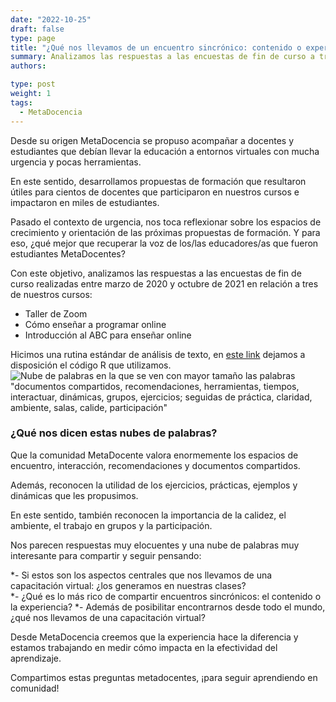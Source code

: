 ```yaml
---
date: "2022-10-25"
draft: false
type: page
title: "¿Qué nos llevamos de un encuentro sincrónico: contenido o experiencia? "
summary: Analizamos las respuestas a las encuestas de fin de curso a través de nubes de palabras.
authors: 

type: post
weight: 1
tags: 
  - MetaDocencia
---
```



Desde su origen MetaDocencia se propuso acompañar a docentes y estudiantes que debían llevar la educación a entornos virtuales con mucha urgencia y pocas herramientas.

En este sentido, desarrollamos propuestas de formación que resultaron útiles para cientos de docentes que participaron en nuestros cursos e impactaron en miles de estudiantes. 

Pasado el contexto de urgencia, nos toca reflexionar sobre los espacios de crecimiento y orientación de las próximas propuestas de formación. Y para eso, ¿qué mejor que recuperar la voz de los/las educadores/as que fueron estudiantes MetaDocentes?

Con este objetivo, analizamos las respuestas a las encuestas de fin de curso realizadas entre marzo de 2020 y octubre de 2021 en relación a tres de nuestros cursos:
- Taller de Zoom
- Cómo enseñar a programar online 
- Introducción al ABC para enseñar online

Hicimos una rutina estándar de análisis de texto, en [este link](https://github.com/MetaDocencia/SitioWeb/tree/master/material-nube-de-palabras) dejamos a disposición el código R que utilizamos.
![Nube de palabras en la que se ven con mayor tamaño las palabras "documentos compartidos, recomendaciones, herramientas, tiempos, interactuar, dinámicas, grupos, ejercicios; seguidas de práctica, claridad, ambiente, salas, calide, participación"](https://www.metadocencia.org/img/nube-palabras.png) 

### ¿Qué nos dicen estas nubes de palabras? 

Que la comunidad MetaDocente valora enormemente los espacios de encuentro, interacción, recomendaciones y documentos compartidos. 

Además, reconocen la utilidad de los ejercicios, prácticas, ejemplos y dinámicas que les propusimos. 

En este sentido, también reconocen la importancia de la calidez, el ambiente, el trabajo en grupos y la participación. 

Nos parecen respuestas muy elocuentes y una nube de palabras muy interesante para compartir y seguir pensando: 

*- Si estos son los aspectos centrales que nos llevamos de una capacitación virtual: ¿los generamos en nuestras clases?  
*- ¿Qué es lo más rico de compartir encuentros sincrónicos: el contenido o la experiencia?
*- Además de posibilitar encontrarnos desde todo el mundo, ¿qué nos llevamos de una capacitación virtual?

Desde MetaDocencia creemos que la experiencia hace la diferencia y estamos trabajando en medir cómo impacta en la efectividad del aprendizaje.

Compartimos estas preguntas metadocentes, ¡para seguir aprendiendo en comunidad!  
